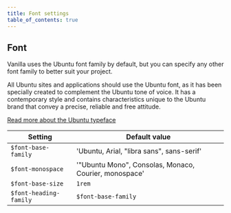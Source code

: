 ```yaml
---
title: Font settings
table_of_contents: true
---
```


## Font

Vanilla uses the Ubuntu font family by default, but you can specify any other font family to better suit your project.

All Ubuntu sites and applications should use the Ubuntu font, as it has been specially created to complement the Ubuntu tone of voice. It has a contemporary style and contains characteristics unique to the Ubuntu brand that convey a precise, reliable and free attitude.

[Read more about the Ubuntu typeface](http://font.ubuntu.com/)

Setting  | Default value
 ------------- | -------------
`$font-base-family`   | 'Ubuntu, Arial, "libra sans", sans-serif'
`$font-monospace`    | '"Ubuntu Mono", Consolas, Monaco, Courier, monospace'
`$font-base-size`   | `1rem`
`$font-heading-family`   | `$font-base-family`
